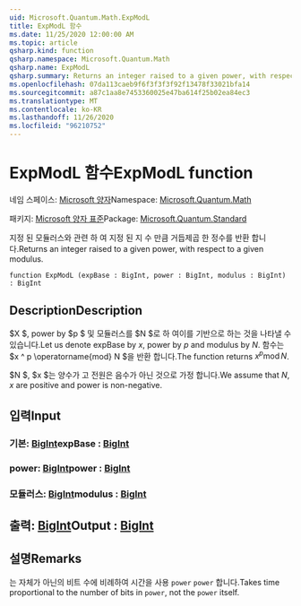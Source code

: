 ```yaml
---
uid: Microsoft.Quantum.Math.ExpModL
title: ExpModL 함수
ms.date: 11/25/2020 12:00:00 AM
ms.topic: article
qsharp.kind: function
qsharp.namespace: Microsoft.Quantum.Math
qsharp.name: ExpModL
qsharp.summary: Returns an integer raised to a given power, with respect to a given modulus.
ms.openlocfilehash: 07da113caeb9f6f3f3f3f92f13478f33021bfa14
ms.sourcegitcommit: a87c1aa8e7453360025e47ba614f25b02ea84ec3
ms.translationtype: MT
ms.contentlocale: ko-KR
ms.lasthandoff: 11/26/2020
ms.locfileid: "96210752"
---
```

# <a name="expmodl-function"></a><span data-ttu-id="98ef4-102">ExpModL 함수</span><span class="sxs-lookup"><span data-stu-id="98ef4-102">ExpModL function</span></span>

<span data-ttu-id="98ef4-103">네임 스페이스: [Microsoft 양자](xref:Microsoft.Quantum.Math)</span><span class="sxs-lookup"><span data-stu-id="98ef4-103">Namespace: [Microsoft.Quantum.Math](xref:Microsoft.Quantum.Math)</span></span>

<span data-ttu-id="98ef4-104">패키지: [Microsoft 양자 표준](https://nuget.org/packages/Microsoft.Quantum.Standard)</span><span class="sxs-lookup"><span data-stu-id="98ef4-104">Package: [Microsoft.Quantum.Standard](https://nuget.org/packages/Microsoft.Quantum.Standard)</span></span>


<span data-ttu-id="98ef4-105">지정 된 모듈러스와 관련 하 여 지정 된 지 수 만큼 거듭제곱 한 정수를 반환 합니다.</span><span class="sxs-lookup"><span data-stu-id="98ef4-105">Returns an integer raised to a given power, with respect to a given modulus.</span></span>

```qsharp
function ExpModL (expBase : BigInt, power : BigInt, modulus : BigInt) : BigInt
```


## <a name="description"></a><span data-ttu-id="98ef4-106">Description</span><span class="sxs-lookup"><span data-stu-id="98ef4-106">Description</span></span>

<span data-ttu-id="98ef4-107">$X $, power by $p $ 및 모듈러스를 $N $로 하 여이를 기반으로 하는 것을 나타낼 수 있습니다.</span><span class="sxs-lookup"><span data-stu-id="98ef4-107">Let us denote expBase by $x$, power by $p$ and modulus by $N$.</span></span>
<span data-ttu-id="98ef4-108">함수는 $x ^ p \operatorname{mod} N $을 반환 합니다.</span><span class="sxs-lookup"><span data-stu-id="98ef4-108">The function returns $x^p \operatorname{mod} N$.</span></span>

<span data-ttu-id="98ef4-109">$N $, $x $는 양수가 고 전원은 음수가 아닌 것으로 가정 합니다.</span><span class="sxs-lookup"><span data-stu-id="98ef4-109">We assume that $N$, $x$ are positive and power is non-negative.</span></span>

## <a name="input"></a><span data-ttu-id="98ef4-110">입력</span><span class="sxs-lookup"><span data-stu-id="98ef4-110">Input</span></span>

### <a name="expbase--bigint"></a><span data-ttu-id="98ef4-111">기본: [BigInt](xref:microsoft.quantum.lang-ref.bigint)</span><span class="sxs-lookup"><span data-stu-id="98ef4-111">expBase : [BigInt](xref:microsoft.quantum.lang-ref.bigint)</span></span>




### <a name="power--bigint"></a><span data-ttu-id="98ef4-112">power: [BigInt](xref:microsoft.quantum.lang-ref.bigint)</span><span class="sxs-lookup"><span data-stu-id="98ef4-112">power : [BigInt](xref:microsoft.quantum.lang-ref.bigint)</span></span>




### <a name="modulus--bigint"></a><span data-ttu-id="98ef4-113">모듈러스: [BigInt](xref:microsoft.quantum.lang-ref.bigint)</span><span class="sxs-lookup"><span data-stu-id="98ef4-113">modulus : [BigInt](xref:microsoft.quantum.lang-ref.bigint)</span></span>





## <a name="output--bigint"></a><span data-ttu-id="98ef4-114">출력: [BigInt](xref:microsoft.quantum.lang-ref.bigint)</span><span class="sxs-lookup"><span data-stu-id="98ef4-114">Output : [BigInt](xref:microsoft.quantum.lang-ref.bigint)</span></span>



## <a name="remarks"></a><span data-ttu-id="98ef4-115">설명</span><span class="sxs-lookup"><span data-stu-id="98ef4-115">Remarks</span></span>

<span data-ttu-id="98ef4-116">는 자체가 아닌의 비트 수에 비례하여 시간을 사용 `power` `power` 합니다.</span><span class="sxs-lookup"><span data-stu-id="98ef4-116">Takes time proportional to the number of bits in `power`, not the `power` itself.</span></span>